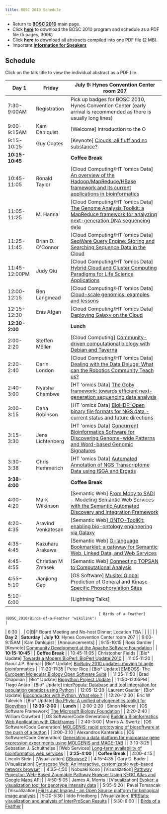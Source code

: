```yaml
---
title: BOSC 2010 Schedule
---
```


-   Return to **[ BOSC 2010](BOSC_2010 "wikilink")** main page.
-   Click **[
    here](Media:BOSC2010_program_20100615_frontmatter.pdf "wikilink")**
    to download the BOSC 2010 program and schedule as a PDF file (5
    pages, 300k)
-   Click **[
    here](Media:BOSC2010_program_20100615_compiledabstracts.pdf "wikilink")**
    to download all abstracts compiled into one PDF file (2 MB).
-   Important **[ Information for
    Speakers](BOSC_2010#Information_for_Speakers "wikilink")**

Schedule
--------

Click on the talk title to view the individual abstract as a PDF file.

| Day 1           | Friday                   | July 9: Hynes Convention Center room 207                                                                                                                                     |
|-----------------|--------------------------|------------------------------------------------------------------------------------------------------------------------------------------------------------------------------|
| 7:30-9:00AM     | Registration             | Pick up badges for BOSC 2010, Hynes Convention Center (early arrival is recommended as there is usually long lines)                                                          |
| 9:00-9:15AM     | Kam Dahlquist            | \[Welcome\] Introduction to the O|B|F and Welcome to BOSC 2010                                                                                                               |
| 9:15-10:15      | Guy Coates               | \[Keynote\] [ Clouds: all fluff and no substance?](BOSC_2010#Guy_Coates "wikilink")                                                                                          |
| **10:15-10:45** |                          | **Coffee Break**                                                                                                                                                             |
| 10:45-11:05     | Ronald Taylor            | \[Cloud Computing/HT 'omics Data\] [ An overview of the Hadoop/MapReduce/HBase framework and its current applications in bioinformatics](Media:29_BOSC2010.pdf "wikilink")   |
| 11:05-11:25     | M. Hanna                 | \[Cloud Computing/HT 'omics Data\] [ The Genome Analysis Toolkit: a MapReduce framework for analyzing next-generation DNA sequencing data](Media:18_BOSC2010.pdf "wikilink") |
| 11:25-11:45     | Brian D. O'Connor        | \[Cloud Computing/HT 'omics Data\] [ SeqWare Query Engine: Storing and Searching Sequence Data in the Cloud](Media:39_BOSC2010.pdf "wikilink")                               |
| 11:45-12:00PM   | Judy Qiu                 | \[Cloud Computing/HT 'omics Data\] [ Hybrid Cloud and Cluster Computing Paradigms for Life Science Applications](Media:40_BOSC2010.pdf "wikilink")                           |
| 12:00-12:15     | Ben Langmead             | \[Cloud Computing/HT 'omics Data\] [ Cloud-scale genomics: examples and lessons](Media:42_BOSC2010.pdf "wikilink")                                                           |
| 12:15-12:30     | Enis Afgan               | \[Cloud Computing/HT 'omics Data\] [ Deploying Galaxy on the Cloud](Media:43_BOSC2010.pdf "wikilink")                                                                        |
| **12:30-2:00**  |                          | **Lunch**                                                                                                                                                                    |
| 2:00-2:20       | Steffen Möller           | \[Cloud Computing\] [ Community-driven computational biology with Debian and Taverna](Media:26_BOSC2010.pdf "wikilink")                                                      |
| 2:20-2:40       | Darin London             | \[Cloud Computing/HT 'omics Data\] [ Dealing with the Data Deluge: What can the Robotics Community Teach us?](Media:3_BOSC2010.pdf "wikilink")                               |
| 2:40-3:00       | Nyasha Chambwe           | \[HT 'omics Data\] [ The Goby framework: towards efficient next-generation sequencing data analysis](Media:19_BOSC2010.pdf "wikilink")                                       |
| 3:00-3:15       | Dana Robinson            | \[HT 'omics Data\] [ BioHDF: Open binary file formats for NGS data - current status and future directions](Media:10_BOSC2010.pdf "wikilink")                                 |
| 3:15-3:30       | Jens Lichtenberg         | \[HT 'omics Data\] [ Concurrent Bioinformatics Software for Discovering Genome-wide Patterns and Word-based Genomic Signatures](Media:28_BOSC2010.pdf "wikilink")            |
| 3:30-3:38       | Chris Hemmerich          | \[HT 'omics Data\] [ Automated Annotation of NGS Transcriptome Data using ISGA and Ergatis](Media:30_BOSC2010.pdf "wikilink")                                                |
| **3:38-4:00**   |                          | **Coffee Break**                                                                                                                                                             |
| 4:00-4:20       | Mark Wilkinson           | \[Semantic Web\] [ From Moby to SADI - Modeling Semantic Web Services with the Semantic Automated Discovery and Integration Framework](Media:4_BOSC2010.pdf "wikilink")      |
| 4:20-4:35       | Aravind Venkatesan       | \[Semantic Web\][ ONTO-ToolKit: enabling bio-ontology engineering via Galaxy](Media:21_BOSC2010.pdf "wikilink")                                                              |
| 4:35-4:45       | Kazuharu Arakawa         | \[Semantic Web\] [ G-language Bookmarklet: a gateway for Semantic Web, Linked Data, and Web Services](Media:6_BOSC2010.pdf "wikilink")                                       |
| 4:45-4:55       | Christian M Zmasek       | \[Semantic Web\] [ Connecting TOPSAN to Computational Analysis](Media:25_BOSC2010.pdf "wikilink")                                                                            |
| 4:55-5:10       | Jianjiong Gao            | \[OS Software\] [ Musite: Global Prediction of General and Kinase-Specific Phosphorylation Sites](Media:20_BOSC2010.pdf "wikilink")                                          |
| 5:10-6:00       |                          | \[Lightning Talks\]                                                                                                                                                          
                                                                                                                                                                                                                            
                                              [ Birds of a Feather](BOSC_2010/Birds-of-a-Feather "wikilink")                                                                                                                |
| 6:30            |                          | O|B|F Board Meeting and No-host Dinner; Location TBA                                                                                                                         |
|                 |                          |                                                                                                                                                                              |
| **Day 2**       | **Saturday**             | **July 10**: Hynes Convention Center room 207                                                                                                                                |
| 9:00-9:15AM     | Kam Dahlquist            | \[Announcements\]                                                                                                                                                            |
| 9:15-10:15      | Ross Gardler             | \[Keynote\] [ Community Development at the Apache Software Foundation](BOSC_2010#Ross_Gardler "wikilink")                                                                    |
| **10:15-10:45** |                          | **Coffee Break**                                                                                                                                                             |
| 10:45-11:05     | Christopher Fields       | \[Bio\* Update\] [ Towards a Modern BioPerl: BioPerl Update 2010](Media:22_BOSC2010.pdf "wikilink")                                                                          |
| 11:05-11:20     | Raoul J.P. Bonnal        | \[Bio\* Update\] [ BioRuby 2010 updates: moving to agile bioinformatics](Media:15_BOSC2010.pdf "wikilink")                                                                   |
| 11:20-11:35     | Peter Rice               | \[Bio\* Update\] [ EMBOSS: The European Molecular Biology Open Software Suite](Media:14_BOSC2010.pdf "wikilink")                                                             |
| 11:35-11:50     | Brad Chapman             | \[Bio\* Update\] [ Biopython Project Update](Media:16_BOSC2010.pdf "wikilink")                                                                                               |
| 11:50-12:05PM   | Tiago Antao              | \[Bio\* Update\] [ interPopula: Database and tool integration for population genetics using Python](Media:13_BOSC2010.pdf "wikilink")                                        |
| 12:05-12:20     | Laurent Gautier          | \[Bio\* Update\] [ Bioconductor with Python, What else ?](Media:2_BOSC2010.pdf "wikilink")                                                                                   |
| 12:20-12:30     | Eric W Talevich          | \[Bio\* Update\] [ Bio.Phylo: A unified phylogenetics toolkit for Biopython](Media:8_BOSC2010.pdf "wikilink")                                                                |
| **12:30-2:00**  |                          | **Lunch**                                                                                                                                                                    |
| 2:00-2:20       | Simon Mercer             | \[OS Software Framework\] [ The Microsoft Biology Foundation](Media:9_BOSC2010.pdf "wikilink")                                                                               |
| 2:20-2:40       | William Crawford         | \[OS Software/Code Generation\] [ Building Bioinformatics Web Application with Clickframes](Media:36_BOSC2010.pdf "wikilink")                                                |
| 2:40-3:00       | Morris A. Swertz         | \[OS Software/Code Generation\] [ MOLGENIS: rapid prototyping of biosoftware at the push of a button](Media:24_BOSC2010.pdf "wikilink")                                      |
| 3:00-3:10       | Alexandros Kanterakis    | \[OS Software/Code Generation\] [ Generating a data platform for microarray gene expression experiments using MOLGENIS and MAGE-TAB](Media:17_BOSC2010.pdf "wikilink")       |
| 3:10-3:25       | Sebastian J. Schultheiss | \[Web Services\] [ Long-term availability of bioinformatics web services](Media:5_BOSC2010.pdf "wikilink")                                                                   |
| **3:25-4:00**   |                          | **Coffee Break**                                                                                                                                                             |
| 4:00-4:15       | Lincoln Stein            | \[Visualization\] [ GBrowse2](Media:34_BOSC2010.pdf "wikilink")                                                                                                              |
| 4:15-4:35       | Gary D. Bader            | \[Visualization\] [ Cytoscape Web: An interactive, customizable web-based network browser](Media:12_BOSC2010.pdf "wikilink")                                                 |
| 4:35-4:50       | Nobuaki Kono             | \[Visualization\] [ Pathway Projector: Web-Based Zoomable Pathway Browser Using KEGG Atlas and Google Maps API](Media:38_BOSC2010.pdf "wikilink")                            |
| 4:50-5:05       | James A. Morris          | \[Visualization\] [ Evoker: a visualization tool for genotype intensity data](Media:7_BOSC2010.pdf "wikilink")                                                               |
| 5:05-5:20       | Pavel Tomancak           | \[Visualization\] [ Fiji Is Just ImageJ - an Open Source platform for biological image analysis](Media:11_BOSC2010.pdf "wikilink")                                           |
| 5:20-5:30       | Iddo Friedberg           | \[Visualization\] [ IPRStats: visualization and analysis of InterProScan Results](Media:32_BOSC2010.pdf "wikilink")                                                          |
| 5:30-6:00       |                          | [ Birds of a Feather](BOSC_2010/Birds-of-a-Feather "wikilink")                                                                                                               |



